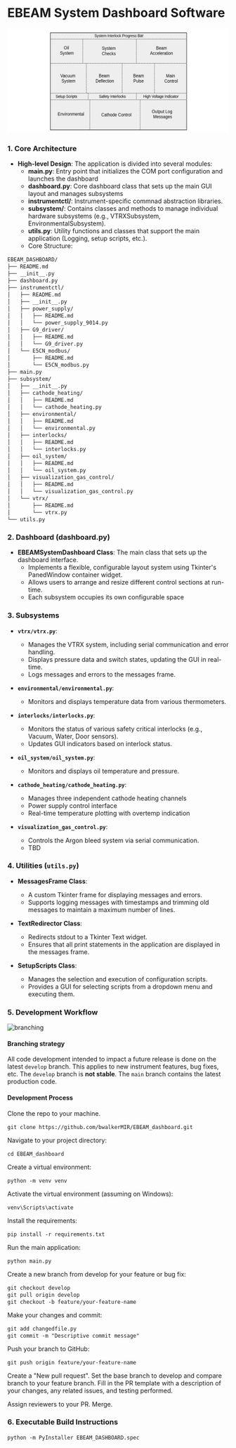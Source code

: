 # EBEAM System Dashboard Software


![GUI layout diagram](media/GUI_layout.png)

### 1. Core Architecture

- **High-level Design**: The application is divided into several modules:
  - **main.py**: Entry point that initializes the COM port configuration and launches the dashboard
  - **dashboard.py**: Core dashboard class that sets up the main GUI layout and manages subsystems
  - **instrumentctl/**: Instrument-specific commnad abstraction libraries.
  - **subsystem/**: Contains classes and methods to manage individual hardware subsystems (e.g., VTRXSubsystem, EnvironmentalSubsystem).
  - **utils.py**: Utility functions and classes that support the main application (Logging, setup scripts, etc.).
  - Core Structure:
```
EBEAM_DASHBOARD/
├── README.md
├── __init__.py 
├── dashboard.py
├── instrumentctl/
│   ├── README.md
│   ├── __init__.py
│   ├── power_supply/
│   │   ├── README.md
│   │   └── power_supply_9014.py
│   ├── G9_driver/
│   │   ├── README.md
│   │   └── G9_driver.py
│   └── E5CN_modbus/
│       ├── README.md
│       └── E5CN_modbus.py
├── main.py
├── subsystem/
│   ├── __init__.py
│   ├── cathode_heating/
│   │   ├── README.md
│   │   └── cathode_heating.py
│   ├── environmental/
│   │   ├── README.md
│   │   └── environmental.py
│   ├── interlocks/
│   │   ├── README.md
│   │   └── interlocks.py
│   ├── oil_system/
│   │   ├── README.md
│   │   └── oil_system.py
│   ├── visualization_gas_control/
│   │   ├── README.md
│   │   └── visualization_gas_control.py
│   └── vtrx/
│       ├── README.md
│       └── vtrx.py
└── utils.py
```

### 2. Dashboard (dashboard.py)

- **EBEAMSystemDashboard Class**: The main class that sets up the dashboard interface.
  - Implements a flexible, configurable layout system using Tkinter's PanedWindow container widget.
  - Allows users to arrange and resize different control sections at run-time.
   - Each subsystem occupies its own configurable space

### 3. Subsystems

- **`vtrx/vtrx.py`**:
  - Manages the VTRX system, including serial communication and error handling.
  - Displays pressure data and switch states, updating the GUI in real-time.
  - Logs messages and errors to the messages frame.

- **`environmental/environmental.py`**:
  - Monitors and displays temperature data from various thermometers.

- **`interlocks/interlocks.py`**:
  - Monitors the status of various safety critical interlocks (e.g., Vacuum, Water, Door sensors).
  - Updates GUI indicators based on interlock status.

- **`oil_system/oil_system.py`**:
  - Monitors and displays oil temperature and pressure.

- **`cathode_heating/cathode_heating.py`**:
  - Manages three independent cathode heating channels
  - Power supply control interface
  - Real-time temperature plotting with overtemp indication

- **`visualization_gas_control.py`**:
  - Controls the Argon bleed system via serial communication.
  - TBD


### 4. Utilities (`utils.py`)

- **MessagesFrame Class**:
  - A custom Tkinter frame for displaying messages and errors.
  - Supports logging messages with timestamps and trimming old messages to maintain a maximum number of lines.

- **TextRedirector Class**:
  - Redirects stdout to a Tkinter Text widget.
  - Ensures that all print statements in the application are displayed in the messages frame.

- **SetupScripts Class**:
  - Manages the selection and execution of configuration scripts.
  - Provides a GUI for selecting scripts from a dropdown menu and executing them.

### 5. Development Workflow
![branching](https://github.com/mslaffin/EBEAM_dashboard/blob/main/media/branching_diagram.png)
#### Branching strategy
All code development intended to impact a future release is done on the latest `develop` branch. This applies to new instrument features, bug fixes, etc. The `develop` branch is **not stable**.
The `main` branch contains the latest production code.

#### Development Process 
Clone the repo to your machine.
```
git clone https://github.com/bwalkerMIR/EBEAM_dashboard.git
```
Navigate to your project directory:
```
cd EBEAM_dashboard
```
Create a virtual environment:
```
python -m venv venv
```
Activate the virtual environment (assuming on Windows):
```
venv\Scripts\activate
```
Install the requirements:
```
pip install -r requirements.txt
```
Run the main application:
```
python main.py
```

Create a new branch from develop for your feature or bug fix:

```
git checkout develop
git pull origin develop
git checkout -b feature/your-feature-name
```
Make your changes and commit:
```
git add changedfile.py
git commit -m "Descriptive commit message"
```

Push your branch to GitHub:
```
git push origin feature/your-feature-name
```

Create a "New pull request".
Set the base branch to develop and compare branch to your feature branch.
Fill in the PR template with a description of your changes, any related issues, and testing performed.

Assign reviewers to your PR. Merge.

### 6. Executable Build Instructions
```
python -m PyInstaller EBEAM_DASHBOARD.spec
```

